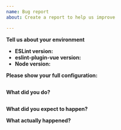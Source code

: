 ```yaml
---
name: Bug report
about: Create a report to help us improve

---
```


<!--
  Before posting the issue, please confirm that the problem you're getting
  is not related with your code editor configuration.
  To make sure it's not, run: yarn eslint src/your-file.vue
-->

**Tell us about your environment**
* **ESLint version:** 
* **eslint-plugin-vue version:** 
* **Node version:** 

**Please show your full configuration:**
<!-- Paste content of your .eslintrc file -->
```json

```

**What did you do?**	
<!-- Please include the actual source code causing the issue. -->
```vue

```

**What did you expect to happen?**


**What actually happened?**
<!-- Please include the actual, raw output from ESLint. -->
